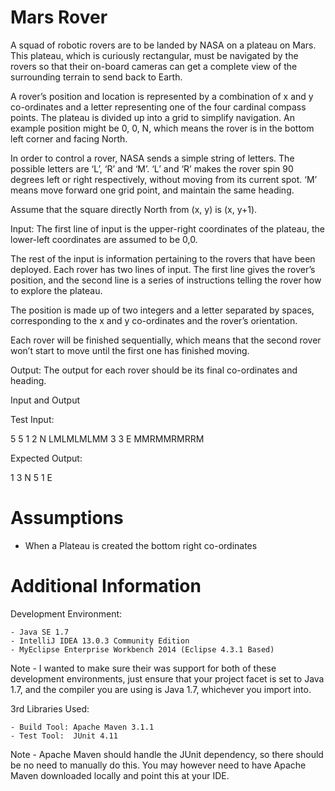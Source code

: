 Mars Rover
==========

A squad of robotic rovers are to be landed by NASA on a plateau on Mars. This plateau, which is curiously rectangular,
must be navigated by the rovers so that their on-board cameras can get a complete view of the surrounding terrain to send
back to Earth.

A rover’s position and location is represented by a combination of x and y co-ordinates and a letter representing one of
the four cardinal compass points. The plateau is divided up into a grid to simplify navigation. An example position
might be 0, 0, N, which means the rover is in the bottom left corner and facing North.

In order to control a rover, NASA sends a simple string of letters. The possible letters are ‘L’, ‘R’ and ‘M’. ‘L’ and ‘R’
makes the rover spin 90 degrees left or right respectively, without moving from its current spot. ‘M’ means move forward
one grid point, and maintain the same heading.

Assume that the square directly North from (x, y) is (x, y+1).

Input: The first line of input is the upper-right coordinates of the plateau, the lower-left coordinates are assumed to
be 0,0.

The rest of the input is information pertaining to the rovers that have been deployed. Each rover has two lines of
input. The first line gives the rover’s position, and the second line is a series of instructions telling the rover how
to explore the plateau.

The position is made up of two integers and a letter separated by spaces, corresponding to the x and y co-ordinates and
the rover’s orientation.

Each rover will be finished sequentially, which means that the second rover won’t start to move until the first one has
finished moving.

Output: The output for each rover should be its final co-ordinates and heading.

Input and Output
 
Test Input:

5 5
1 2 N
LMLMLMLMM
3 3 E
MMRMMRMRRM

Expected Output:

1 3 N
5 1 E

Assumptions
===========

- When a Plateau is created the bottom right co-ordinates

Additional Information
======================

Development Environment:

    - Java SE 1.7
    - IntelliJ IDEA 13.0.3 Community Edition
    - MyEclipse Enterprise Workbench 2014 (Eclipse 4.3.1 Based)

Note - I wanted to make sure their was support for both of these development environments, just ensure that your project
facet is set to Java 1.7, and the compiler you are using is Java 1.7, whichever you import into.

3rd Libraries Used:

    - Build Tool: Apache Maven 3.1.1
    - Test Tool:  JUnit 4.11

Note - Apache Maven should handle the JUnit dependency, so there should be no need to manually do this. You may however
need to have Apache Maven downloaded locally and point this at your IDE.